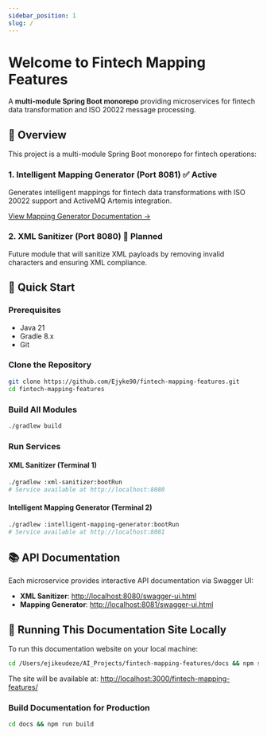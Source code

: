 ```yaml
---
sidebar_position: 1
slug: /
---
```


# Welcome to Fintech Mapping Features

A **multi-module Spring Boot monorepo** providing microservices for fintech data transformation and ISO 20022 message processing.

## 🎯 Overview

This project is a multi-module Spring Boot monorepo for fintech operations:

### 1. Intelligent Mapping Generator (Port 8081) ✅ **Active**
Generates intelligent mappings for fintech data transformations with ISO 20022 support and ActiveMQ Artemis integration.

[View Mapping Generator Documentation →](/docs/intelligent-mapping-generator/overview)

### 2. XML Sanitizer (Port 8080) 🚧 **Planned**
Future module that will sanitize XML payloads by removing invalid characters and ensuring XML compliance.

## 🚀 Quick Start

### Prerequisites
- Java 21
- Gradle 8.x
- Git

### Clone the Repository
```bash
git clone https://github.com/Ejyke90/fintech-mapping-features.git
cd fintech-mapping-features
```

### Build All Modules
```bash
./gradlew build
```

### Run Services

#### XML Sanitizer (Terminal 1)
```bash
./gradlew :xml-sanitizer:bootRun
# Service available at http://localhost:8080
```

#### Intelligent Mapping Generator (Terminal 2)
```bash
./gradlew :intelligent-mapping-generator:bootRun
# Service available at http://localhost:8081
```

## 📚 API Documentation

Each microservice provides interactive API documentation via Swagger UI:

- **XML Sanitizer**: [http://localhost:8080/swagger-ui.html](http://localhost:8080/swagger-ui.html)
- **Mapping Generator**: [http://localhost:8081/swagger-ui.html](http://localhost:8081/swagger-ui.html)

## 📖 Running This Documentation Site Locally

To run this documentation website on your local machine:

```bash
cd /Users/ejikeudeze/AI_Projects/fintech-mapping-features/docs && npm start
```

The site will be available at: [http://localhost:3000/fintech-mapping-features/](http://localhost:3000/fintech-mapping-features/)

### Build Documentation for Production
```bash
cd docs && npm run build
```
